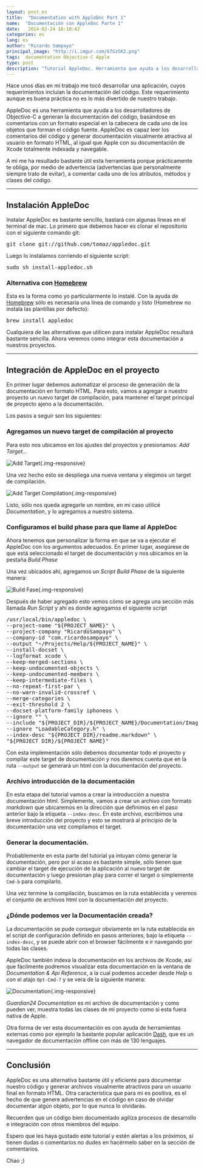 ```yaml
---
layout: post_es
title:  "Documentation with AppleDoc Part 1"
name:  "Documentación con AppleDoc Parte 1"
date:   2014-02-24 16:10:42
categories: es
lang: es
author: "Ricardo Sampayo"
principal_image: "http://i.imgur.com/k7GzSK2.png"
tags:  documentation Objective-C Apple
type: post
description: "Tutorial AppleDoc. Herramienta que ayuda a los desarrolladores de Objective-C a generan la documentación del código en formato HTML"
---
```


Hace unos días en mi trabajo me tocó desarrollar una aplicación, cuyos requerimientos incluían la documentación del código. Este requerimiento aunque es buena práctica no es lo más divertido de nuestro trabajo.

AppleDoc es una herramienta que ayuda a los desarrolladores de Objective-C a generan la documentación del código, basándose en comentarios con un formato especial en la cabecera de cada uno de los objetos que forman el código fuente. AppleDoc es capaz leer los comentarios del código y generar documentación visualmente atractiva al usuario en formato HTML, al igual que Apple con su documentación de Xcode totalmente indexada y navegable.

A mi me ha resultado bastante útil esta herramienta porque prácticamente te obliga, por medio de advertencia (advertencias que personalmente siempre trato de evitar), a comentar cada uno de los atributos, métodos y clases del código.

***

## Instalación AppleDoc


Instalar AppleDoc es bastante sencillo, bastará con algunas líneas en el terminal de mac. Lo primero que debemos hacer es clonar el repositorio con el siguiente comando git:

<pre>
git clone git://github.com/tomaz/appledoc.git
</pre>

Luego lo instalamos corriendo el siguiente script:

<pre>
sudo sh install-appledoc.sh
</pre>

### Alternativa con [Homebrew][6]

Esta es la forma como yo particularmente lo instalé. Con la ayuda de [Homebrew][6]  sólo es necesaria una línea de comando y listo (Homebrew no instala las plantillas por defecto):
<pre>
brew install appledoc
</pre>

Cualquiera de las alternativas que utilicen para instalar AppleDoc resultará bastante sencilla. Ahora veremos como integrar esta documentación a nuestros proyectos.


***

## Integración de AppleDoc en el proyecto

En primer lugar debemos automatizar el proceso de generación de la documentación en formato HTML. Para esto, vamos a agregar a nuestro proyecto un nuevo target de compilación, para mantener el target principal de proyecto ajeno a la documentación.

Los pasos a seguir son los siguientes:

### Agregamos un nuevo target de compilación al proyecto 

Para esto nos ubicamos en los ajustes del proyectos y presionamos: *Add Target...*

 ![Add Target][7]{.img-responsive}

Una vez hecho esto se despliega una nueva ventana y elegimos un target de compilación.

 ![Add Target Compilation][8]{.img-responsive}

Listo, sólo nos queda agregarle un nombre, en mi caso utilicé *Documentation*, y lo agregamos a nuestro sistema.

### Configuramos el build phase para que llame al AppleDoc

Ahora tenemos que personalizar la forma en que se va a ejecutar el AppleDoc con los argumentos adecuados. En primer lugar, asegúrese de que está seleccionado el target de documentación y nos ubicamos en la pestaña *Build Phase*

Una vez ubicados ahí, agregamos un *Script Build Phase* de la siguiente manera:

 ![Build Fase][9]{.img-responsive}
 
Después de haber agregado esto vemos cómo se agrega una sección más llamada *Run Script* y ahí es donde agregamos el siguiente script

<pre>
/usr/local/bin/appledoc \
--project-name "${PROJECT_NAME}" \
--project-company "RicardoSampayo" \
--company-id "com.ricardosampayo" \
--output "~/Projects/Help/${PROJECT_NAME}" \
--install-docset \
--logformat xcode \
--keep-merged-sections \
--keep-undocumented-objects \
--keep-undocumented-members \
--keep-intermediate-files \
--no-repeat-first-par \
--no-warn-invalid-crossref \
--merge-categories \
--exit-threshold 2 \
--docset-platform-family iphoneos \
--ignore "" \
--include "${PROJECT_DIR}/${PROJECT_NAME}/Documentation/Images" \
--ignore "LoadableCategory.h" \
--index-desc "${PROJECT_DIR}/readme.markdown" \
"${PROJECT_DIR}/${PROJECT_NAME}"
</pre>

Con esta implementación sólo debemos documentar todo el proyecto y compilar este target de documentación y nos daremos cuenta que en la ruta  `--output` se generará un html con la documentación del proyecto.

### Archivo introducción de la documentación

En esta etapa del tutorial vamos a crear la introducción a nuestra documentación html. Simplemente, vamos a crear un archivo con formato *markdown* que ubicaremos en la dirección que definimos en el paso anterior bajo la etiqueta `--index-desc`. En este archivo, escribimos una breve introducción del proyecto y esto se mostrará al principio de la documentación una vez compilamos el target.

### Generar la documentación.

Probablemente en esta parte del tutorial ya intuyan cómo generar la documentación, pero por si acaso es bastante simple, sólo tienen que cambiar el target de ejecución de la aplicación al nuevo target de documentación y luego presionan play para correr el target o simplemente `Cmd-b` para compilarlo.

Una vez termine la compilación, buscamos en la ruta establecida y veremos el conjunto de archivos html con la documentación del proyecto.

### ¿Dónde podemos ver la Documentación creada?

La documentación se pude conseguir obviamente en la ruta establecida en el script de configuración definido en pasos anteriores, bajo la etiqueta `--index-desc`, y se puede abrir con el browser fácilmente e ir navegando por todas las clases.

AppleDoc también indexa la documentación en los archivos de Xcode, así que fácilmente podremos visualizar esta documentación en la ventana de *Documentation & Api Reference*, a la cual podemos acceder desde *Help* o con el atajo `Opt-Cmd-?` y se vera de la siguiente manera:

 ![Documentation][10]{.img-responsive}

*Guardian24 Documentation* es mi archivo de documentación y como pueden ver, muestra todas las clases de mi proyecto como si esta fuera nativa de Apple.

Otra forma de ver esta documentación es con ayuda de herramientas externas como por ejemplo la bastante popular aplicación [Dash][11], que es un navegador de documentación offline con más de 130 lenguajes.

***

## Conclusión

AppleDoc es una alternativa bastante útil y eficiente para documentar nuestro código y generar archivos visualmente atractivos para un usuario final en formato HTML. Otra característica que para mi es positiva, es el hecho de que genere advertencias en el código en caso de olvidar documentar algún objeto, por lo que nunca lo olvidarás.

Recuerden que un código bien documentado agiliza procesos de desarrollo e integración con otros miembros del equipo.

Espero que les haya gustado este tutorial y estén alertas a los próximos, si tienen dudas o comentarios no dudes en hacérmelo saber en la sección de comentarios.

Chao ;)


[2]:https://github.com/tomaz/appledoc
[3]:http://www.stack.nl/~dimitri/doxygen/
[4]:https://developer.apple.com/library/mac/documentation/DeveloperTools/Conceptual/HeaderDoc/intro/intro.html
[5]:https://raw.github.com/onevcat/VVDocumenter-Xcode/master/ScreenShot.gif
[6]:http://brew.sh/
[7]:http://i.imgur.com/csb7Qbo.png
[8]:http://i.imgur.com/QphJSgg.png
[9]:http://i.imgur.com/HICiV4M.png
[10]:http://i.imgur.com/DckRgcd.png
[11]:http://kapeli.com/dash